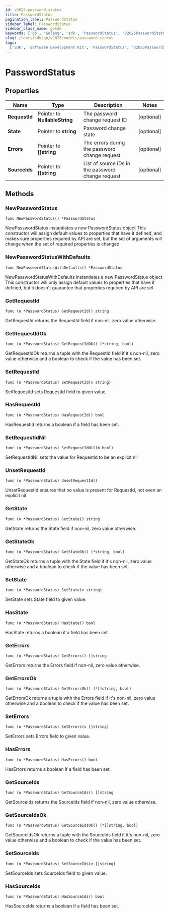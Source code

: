 ```yaml
---
id: v2025-password-status
title: PasswordStatus
pagination_label: PasswordStatus
sidebar_label: PasswordStatus
sidebar_class_name: gosdk
keywords: ['go', 'Golang', 'sdk', 'PasswordStatus', 'V2025PasswordStatus']
slug: /tools/sdk/go/v2025/models/password-status
tags:
  ['SDK', 'Software Development Kit', 'PasswordStatus', 'V2025PasswordStatus']
---
```


# PasswordStatus

## Properties

| Name | Type | Description | Notes |
| --- | --- | --- | --- |
| **RequestId** | Pointer to **NullableString** | The password change request ID | [optional] |
| **State** | Pointer to **string** | Password change state | [optional] |
| **Errors** | Pointer to **[]string** | The errors during the password change request | [optional] |
| **SourceIds** | Pointer to **[]string** | List of source IDs in the password change request | [optional] |

## Methods

### NewPasswordStatus

`func NewPasswordStatus() *PasswordStatus`

NewPasswordStatus instantiates a new PasswordStatus object This constructor will assign default values to properties that have it defined, and makes sure properties required by API are set, but the set of arguments will change when the set of required properties is changed

### NewPasswordStatusWithDefaults

`func NewPasswordStatusWithDefaults() *PasswordStatus`

NewPasswordStatusWithDefaults instantiates a new PasswordStatus object This constructor will only assign default values to properties that have it defined, but it doesn't guarantee that properties required by API are set

### GetRequestId

`func (o *PasswordStatus) GetRequestId() string`

GetRequestId returns the RequestId field if non-nil, zero value otherwise.

### GetRequestIdOk

`func (o *PasswordStatus) GetRequestIdOk() (*string, bool)`

GetRequestIdOk returns a tuple with the RequestId field if it's non-nil, zero value otherwise and a boolean to check if the value has been set.

### SetRequestId

`func (o *PasswordStatus) SetRequestId(v string)`

SetRequestId sets RequestId field to given value.

### HasRequestId

`func (o *PasswordStatus) HasRequestId() bool`

HasRequestId returns a boolean if a field has been set.

### SetRequestIdNil

`func (o *PasswordStatus) SetRequestIdNil(b bool)`

SetRequestIdNil sets the value for RequestId to be an explicit nil

### UnsetRequestId

`func (o *PasswordStatus) UnsetRequestId()`

UnsetRequestId ensures that no value is present for RequestId, not even an explicit nil

### GetState

`func (o *PasswordStatus) GetState() string`

GetState returns the State field if non-nil, zero value otherwise.

### GetStateOk

`func (o *PasswordStatus) GetStateOk() (*string, bool)`

GetStateOk returns a tuple with the State field if it's non-nil, zero value otherwise and a boolean to check if the value has been set.

### SetState

`func (o *PasswordStatus) SetState(v string)`

SetState sets State field to given value.

### HasState

`func (o *PasswordStatus) HasState() bool`

HasState returns a boolean if a field has been set.

### GetErrors

`func (o *PasswordStatus) GetErrors() []string`

GetErrors returns the Errors field if non-nil, zero value otherwise.

### GetErrorsOk

`func (o *PasswordStatus) GetErrorsOk() (*[]string, bool)`

GetErrorsOk returns a tuple with the Errors field if it's non-nil, zero value otherwise and a boolean to check if the value has been set.

### SetErrors

`func (o *PasswordStatus) SetErrors(v []string)`

SetErrors sets Errors field to given value.

### HasErrors

`func (o *PasswordStatus) HasErrors() bool`

HasErrors returns a boolean if a field has been set.

### GetSourceIds

`func (o *PasswordStatus) GetSourceIds() []string`

GetSourceIds returns the SourceIds field if non-nil, zero value otherwise.

### GetSourceIdsOk

`func (o *PasswordStatus) GetSourceIdsOk() (*[]string, bool)`

GetSourceIdsOk returns a tuple with the SourceIds field if it's non-nil, zero value otherwise and a boolean to check if the value has been set.

### SetSourceIds

`func (o *PasswordStatus) SetSourceIds(v []string)`

SetSourceIds sets SourceIds field to given value.

### HasSourceIds

`func (o *PasswordStatus) HasSourceIds() bool`

HasSourceIds returns a boolean if a field has been set.
